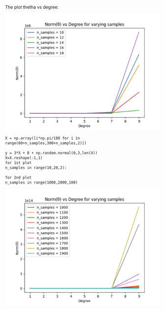 The plot thetha vs degree:

![plot errors](./Plots/Question5/Degree%20%3D%2091.png)


 ```
 X = np.array([i*np.pi/180 for i in range(60+n_samples,300+n_samples,2)])

y = 3*X + 8 + np.random.normal(0,3,len(X))
X=X.reshape(-1,1)
for 1st plot
n_samples in range(10,20,2):

for 2nd plot
n_samples in range(1000,2000,100)
```

![plot_errors](./Plots/Question5/Degree_samplechng%20%3D%2091.png)
